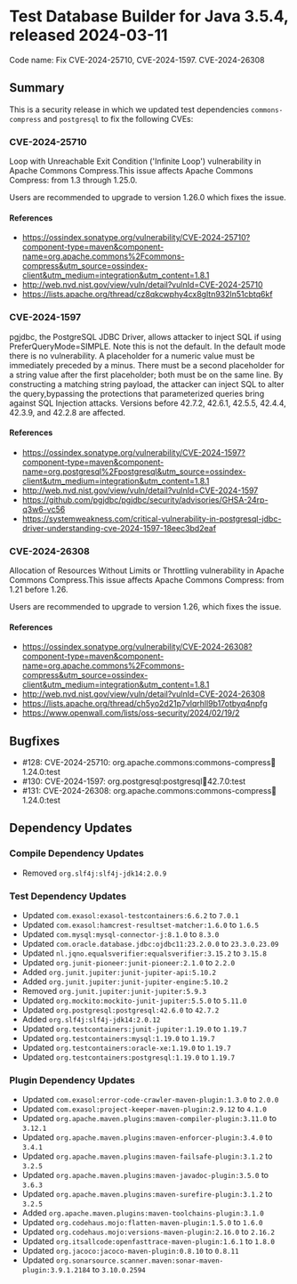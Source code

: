 # Test Database Builder for Java 3.5.4, released 2024-03-11

Code name: Fix CVE-2024-25710, CVE-2024-1597. CVE-2024-26308

## Summary

This is a security release in which we updated test dependencies `commons-compress` and `postgresql` to fix the following CVEs:

### CVE-2024-25710

Loop with Unreachable Exit Condition ('Infinite Loop') vulnerability in Apache Commons Compress.This issue affects Apache Commons Compress: from 1.3 through 1.25.0.

Users are recommended to upgrade to version 1.26.0 which fixes the issue.

#### References

* https://ossindex.sonatype.org/vulnerability/CVE-2024-25710?component-type=maven&component-name=org.apache.commons%2Fcommons-compress&utm_source=ossindex-client&utm_medium=integration&utm_content=1.8.1
* http://web.nvd.nist.gov/view/vuln/detail?vulnId=CVE-2024-25710
* https://lists.apache.org/thread/cz8qkcwphy4cx8gltn932ln51cbtq6kf

### CVE-2024-1597

pgjdbc, the PostgreSQL JDBC Driver, allows attacker to inject SQL if using PreferQueryMode=SIMPLE. Note this is not the default. In the default mode there is no vulnerability. A placeholder for a numeric value must be immediately preceded by a minus. There must be a second placeholder for a string value after the first placeholder; both must be on the same line. By constructing a matching string payload, the attacker can inject SQL to alter the query,bypassing the protections that parameterized queries bring against SQL Injection attacks. Versions before 42.7.2, 42.6.1, 42.5.5, 42.4.4, 42.3.9, and 42.2.8 are affected.

#### References

- https://ossindex.sonatype.org/vulnerability/CVE-2024-1597?component-type=maven&component-name=org.postgresql%2Fpostgresql&utm_source=ossindex-client&utm_medium=integration&utm_content=1.8.1
- http://web.nvd.nist.gov/view/vuln/detail?vulnId=CVE-2024-1597
- https://github.com/pgjdbc/pgjdbc/security/advisories/GHSA-24rp-q3w6-vc56
- https://systemweakness.com/critical-vulnerability-in-postgresql-jdbc-driver-understanding-cve-2024-1597-18eec3bd2eaf

### CVE-2024-26308

Allocation of Resources Without Limits or Throttling vulnerability in Apache Commons Compress.This issue affects Apache Commons Compress: from 1.21 before 1.26.

Users are recommended to upgrade to version 1.26, which fixes the issue.

#### References

- https://ossindex.sonatype.org/vulnerability/CVE-2024-26308?component-type=maven&component-name=org.apache.commons%2Fcommons-compress&utm_source=ossindex-client&utm_medium=integration&utm_content=1.8.1
- http://web.nvd.nist.gov/view/vuln/detail?vulnId=CVE-2024-26308
- https://lists.apache.org/thread/ch5yo2d21p7vlqrhll9b17otbyq4npfg
- https://www.openwall.com/lists/oss-security/2024/02/19/2

## Bugfixes

* #128: CVE-2024-25710: org.apache.commons:commons-compress:jar:1.24.0:test
* #130: CVE-2024-1597: org.postgresql:postgresql:jar:42.7.0:test
* #131: CVE-2024-26308: org.apache.commons:commons-compress:jar:1.24.0:test

## Dependency Updates

### Compile Dependency Updates

* Removed `org.slf4j:slf4j-jdk14:2.0.9`

### Test Dependency Updates

* Updated `com.exasol:exasol-testcontainers:6.6.2` to `7.0.1`
* Updated `com.exasol:hamcrest-resultset-matcher:1.6.0` to `1.6.5`
* Updated `com.mysql:mysql-connector-j:8.1.0` to `8.3.0`
* Updated `com.oracle.database.jdbc:ojdbc11:23.2.0.0` to `23.3.0.23.09`
* Updated `nl.jqno.equalsverifier:equalsverifier:3.15.2` to `3.15.8`
* Updated `org.junit-pioneer:junit-pioneer:2.1.0` to `2.2.0`
* Added `org.junit.jupiter:junit-jupiter-api:5.10.2`
* Added `org.junit.jupiter:junit-jupiter-engine:5.10.2`
* Removed `org.junit.jupiter:junit-jupiter:5.9.3`
* Updated `org.mockito:mockito-junit-jupiter:5.5.0` to `5.11.0`
* Updated `org.postgresql:postgresql:42.6.0` to `42.7.2`
* Added `org.slf4j:slf4j-jdk14:2.0.12`
* Updated `org.testcontainers:junit-jupiter:1.19.0` to `1.19.7`
* Updated `org.testcontainers:mysql:1.19.0` to `1.19.7`
* Updated `org.testcontainers:oracle-xe:1.19.0` to `1.19.7`
* Updated `org.testcontainers:postgresql:1.19.0` to `1.19.7`

### Plugin Dependency Updates

* Updated `com.exasol:error-code-crawler-maven-plugin:1.3.0` to `2.0.0`
* Updated `com.exasol:project-keeper-maven-plugin:2.9.12` to `4.1.0`
* Updated `org.apache.maven.plugins:maven-compiler-plugin:3.11.0` to `3.12.1`
* Updated `org.apache.maven.plugins:maven-enforcer-plugin:3.4.0` to `3.4.1`
* Updated `org.apache.maven.plugins:maven-failsafe-plugin:3.1.2` to `3.2.5`
* Updated `org.apache.maven.plugins:maven-javadoc-plugin:3.5.0` to `3.6.3`
* Updated `org.apache.maven.plugins:maven-surefire-plugin:3.1.2` to `3.2.5`
* Added `org.apache.maven.plugins:maven-toolchains-plugin:3.1.0`
* Updated `org.codehaus.mojo:flatten-maven-plugin:1.5.0` to `1.6.0`
* Updated `org.codehaus.mojo:versions-maven-plugin:2.16.0` to `2.16.2`
* Updated `org.itsallcode:openfasttrace-maven-plugin:1.6.1` to `1.8.0`
* Updated `org.jacoco:jacoco-maven-plugin:0.8.10` to `0.8.11`
* Updated `org.sonarsource.scanner.maven:sonar-maven-plugin:3.9.1.2184` to `3.10.0.2594`
